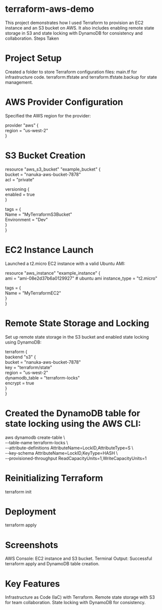 # terraform-aws-demo
This project demonstrates how I used Terraform to provision an EC2 instance and an S3 bucket on AWS. It also includes enabling remote state storage in S3 and state locking with DynamoDB for consistency and collaboration.
Steps Taken

# Project Setup
Created a folder to store Terraform configuration files:
main.tf for infrastructure code.
terraform.tfstate and terraform.tfstate.backup for state management.

# AWS Provider Configuration
Specified the AWS region for the provider:

provider "aws" {  
  region = "us-west-2"  
}  

# S3 Bucket Creation

resource "aws_s3_bucket" "example_bucket" {  
  bucket = "nanuka-aws-bucket-7878"  
  acl    = "private"  

  versioning {  
    enabled = true  
  }  

  tags = {  
    Name        = "MyTerraformS3Bucket"  
    Environment = "Dev"  
  }  
}  
 

# EC2 Instance Launch

Launched a t2.micro EC2 instance with a valid Ubuntu AMI:

resource "aws_instance" "example_instance" {  
  ami           = "ami-08e2d37b6a0129927"  # ubuntu ami 
  instance_type = "t2.micro"  

  tags = {  
    Name = "MyTerraformEC2"  
  }  
}  
 

# Remote State Storage and Locking

Set up remote state storage in the S3 bucket and enabled state locking using DynamoDB:

terraform {  
  backend "s3" {  
    bucket         = "nanuka-aws-bucket-7878"  
    key            = "terraform/state"  
    region         = "us-west-2"  
    dynamodb_table = "terraform-locks"  
    encrypt        = true  
  }  
}  

# Created the DynamoDB table for state locking using the AWS CLI:

aws dynamodb create-table \  
  --table-name terraform-locks \  
  --attribute-definitions AttributeName=LockID,AttributeType=S \  
  --key-schema AttributeName=LockID,KeyType=HASH \  
  --provisioned-throughput ReadCapacityUnits=1,WriteCapacityUnits=1  
  
# Reinitializing Terraform

terraform init  

# Deployment

terraform apply  

# Screenshots

AWS Console: EC2 instance and S3 bucket.
Terminal Output: Successful terraform apply and DynamoDB table creation.

# Key Features

Infrastructure as Code (IaC) with Terraform.
Remote state storage with S3 for team collaboration.
State locking with DynamoDB for consistency.
